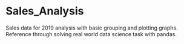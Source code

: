 # Sales_Analysis
Sales data for 2019 analysis with basic grouping and plotting graphs. Reference through solving real world data science task with pandas. 
